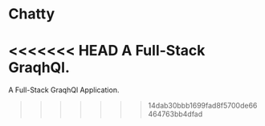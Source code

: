 # Chatty
<<<<<<< HEAD
A Full-Stack GraqhQl.
=======
A Full-Stack GraqhQl  Application.
>>>>>>> 14dab30bbb1699fad8f5700de66464763bb4dfad
